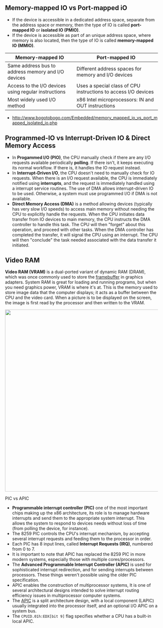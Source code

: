 
## Memory-mapped IO vs Port-mapped iO
* If the device is accessible in a dedicated address space, separate from the address space or memory, then the type of IO is called __port-mapped IO__ or __isolated IO (PMIO)__.
* If the device is accessible as part of an unique address space, where memory is also located, then the type of IO is called __memory-mapped IO (MMIO)__.

|Memory-mapped IO|Port-mapped IO|
|----------------|-------------|
|Same address bus to address memory and I/O devices|Different address spaces for memory and I/O devices|
|Access to the I/O devices using regular instructions|Uses a special class of CPU instructions to access I/O devices|
|Most widely used I/O method|x86 Intel microprocessors: IN and OUT instructions|
* http://www.bogotobogo.com/Embedded/memory_mapped_io_vs_port_mapped_isolated_io.php

## Programmed-IO vs Interrupt-Driven IO & Direct Memory Access
* In __Progammed I/O (PIO)__, the CPU manually check if there are any I/O requests available periodically __polling__. If there isn't, it keeps executing its normal workflow. If there is, it handles the IO request instead.
* In __Interrupt-Driven I/O__, the CPU doesn't need to manually check for IO requests. When there is an I/O request available, the CPU is immediately notified using __interrupts__, and the request is immediately handled using a interrupt service routines. The use of DMA allows interrupt-driven IO to be used. Otherwise, a system must use programmed I/O if DMA is not available.
* __Direct Memory Access (DMA)__ is a method allowing devices (typically has very slow I/O speeds) to access main memory without needing the CPU to explicitly handle the requests. When the CPU initiates data transfer from IO devices to main memory, the CPU instructs the DMA controller to handle this task. The CPU will then "forget" about this operation, and proceed with other tasks. When the DMA controller has completed the transfer, it will signal the CPU using an interrupt. The CPU will then "conclude" the task needed associated with the data transfer it initiated.

## Video RAM
__Video RAM (VRAM)__ is a dual-ported variant of dynamic RAM (DRAM), which was once commonly used to store the [framebuffer](https://en.wikipedia.org/wiki/Framebuffer) in graphics adapters. System RAM is great for loading and running programs, but when you need graphics power, VRAM is where it's at. This is the memory used to store image data that the computer displays; it acts as a buffer between the CPU and the video card. When a picture is to be displayed on the screen, the image is first read by the processor and then written to the VRAM. 
 <p align="center"> 
    <img src="https://i.imgur.com/waiV3E0.png" width="600px" height="auto">
</p

## PIC vs APIC
* __Programmable interrupt controller (PIC)__ one of the most important chips making up the x86 architecture, its role is to manage hardware interrupts and send them to the appropriate system interrupt. This allows the system to respond to devices needs without loss of time (from polling the device, for instance).
* The 8259 PIC controls the CPU's interrupt mechanism, by accepting several interrupt requests and feeding them to the processor in order.
* Each PIC has 8 input lines, called __Interrupt Requests (IRQ)__, numbered from 0 to 7.
* It is important to note that APIC has replaced the 8259 PIC in more modern systems, especially those with multiple cores/processors.
* The __Advanced Programmable Interrupt Controller (APIC)__ is used for sophisticated interrupt redirection, and for sending interrupts between processors. These things weren't possible using the older PIC specification.
* APIC enables the construction of multiprocessor systems, It is one of several architectural designs intended to solve interrupt routing efficiency issues in multiprocessor computer systems.
* The [APIC](https://wiki.osdev.org/APIC) is a split architecture design, with a local component (LAPIC) usually integrated into the processor itself, and an optional I/O APIC on a system bus.
* The `CPUID.01h:EDX[bit 9]` flag specifies whether a CPU has a built-in local APIC.
